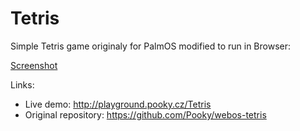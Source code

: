 # Tetris

Simple Tetris game originaly for PalmOS modified to run  in Browser:

[Screenshot](https://github.com/Pooky/Tetris/screenshot.png)

Links: 
* Live demo: http://playground.pooky.cz/Tetris
* Original repository: https://github.com/Pooky/webos-tetris

